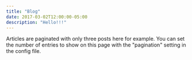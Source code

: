 ```yaml
---
title: "Blog"
date: 2017-03-02T12:00:00-05:00
description: "Hello!!!"
---
```

Articles are paginated with only three posts here for example. You can set the number of entries to show on this page with the "pagination" setting in the config file.
